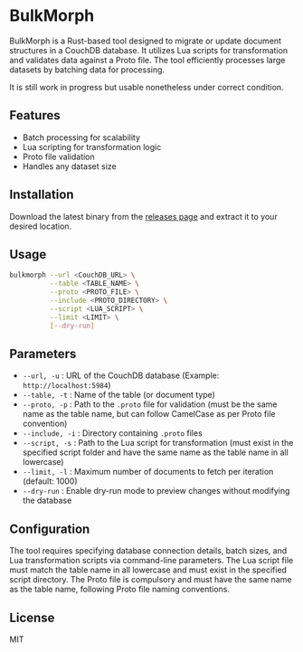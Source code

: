 # BulkMorph

BulkMorph is a Rust-based tool designed to migrate or update document structures in a CouchDB database. It utilizes Lua scripts for transformation and validates data against a Proto file. The tool efficiently processes large datasets by batching data for processing.

It is still work in progress but usable nonetheless under correct condition.

## Features
- Batch processing for scalability
- Lua scripting for transformation logic
- Proto file validation
- Handles any dataset size

## Installation
Download the latest binary from the [releases page](https://github.com/xeonn/bulkmorph/releases) and extract it to your desired location.

## Usage
```sh
bulkmorph --url <CouchDB_URL> \
          --table <TABLE_NAME> \
          --proto <PROTO_FILE> \
          --include <PROTO_DIRECTORY> \
          --script <LUA_SCRIPT> \
          --limit <LIMIT> \
          [--dry-run]
```

## Parameters
- `--url, -u` : URL of the CouchDB database (Example: `http://localhost:5984`)
- `--table, -t` : Name of the table (or document type)
- `--proto, -p` : Path to the `.proto` file for validation (must be the same name as the table name, but can follow CamelCase as per Proto file convention)
- `--include, -i` : Directory containing `.proto` files
- `--script, -s` : Path to the Lua script for transformation (must exist in the specified script folder and have the same name as the table name in all lowercase)
- `--limit, -l` : Maximum number of documents to fetch per iteration (default: 1000)
- `--dry-run` : Enable dry-run mode to preview changes without modifying the database

## Configuration
The tool requires specifying database connection details, batch sizes, and Lua transformation scripts via command-line parameters. The Lua script file must match the table name in all lowercase and must exist in the specified script directory. The Proto file is compulsory and must have the same name as the table name, following Proto file naming conventions.

## License
MIT


